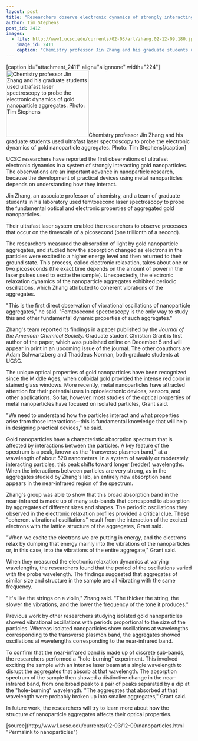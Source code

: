 ```yaml
---
layout: post
title: "Researchers observe electronic dynamics of strongly interacting gold nanoparticles using ultrafast laser spectroscopy"
author: Tim Stephens
post_id: 2412
images:
  - file: http://www1.ucsc.edu/currents/02-03/art/zhang.02-12-09.180.jpg
    image_id: 2411
    caption: "Chemistry professor Jin Zhang and his graduate students used ultrafast laser spectroscopy to probe the electronic dynamics of gold nanoparticle aggregates. Photo: Tim Stephens"
---
```


[caption id="attachment_2411" align="alignnone" width="224"]<a href="http://localhost/mysite/wp-content/uploads/2002/12/zhang.02-12-09.180.jpg"><img class="size-full wp-image-2411" src="http://localhost/mysite/wp-content/uploads/2002/12/zhang.02-12-09.180.jpg" alt="Chemistry professor Jin Zhang and his graduate students used ultrafast laser spectroscopy to probe the electronic dynamics of gold nanoparticle aggregates. Photo: Tim Stephens" width="224" height="181" /></a>Chemistry professor Jin Zhang and his graduate students used ultrafast laser spectroscopy to probe the electronic dynamics of gold nanoparticle aggregates. Photo: Tim Stephens[/caption]
<p>
  UCSC researchers have reported the first observations of ultrafast electronic dynamics in a system of strongly interacting gold nanoparticles. The observations are an important advance in nanoparticle research, because the development of practical devices using metal nanoparticles depends on understanding how they interact.
</p>
<p>
  Jin Zhang, an associate professor of chemistry, and a team of graduate students in his laboratory used femtosecond laser spectroscopy to probe the fundamental optical and electronic properties of aggregated gold nanoparticles.
</p>
<p>
  Their ultrafast laser system enabled the researchers to observe processes that occur on the timescale of a picosecond (one trillionth of a second).<br>
</p>
<p>
  The researchers measured the absorption of light by gold nanoparticle aggregates, and studied how the absorption changed as electrons in the particles were excited to a higher energy level and then returned to their ground state. This process, called electronic relaxation, takes about one or two picoseconds (the exact time depends on the amount of power in the laser pulses used to excite the sample). Unexpectedly, the electronic relaxation dynamics of the nanoparticle aggregates exhibited periodic oscillations, which Zhang attributed to coherent vibrations of the aggregates.<br>
</p>
<p>
  "This is the first direct observation of vibrational oscillations of nanoparticle aggregates," he said. "Femtosecond spectroscopy is the only way to study this and other fundamental dynamic properties of such aggregates."<br>
</p>
<p>
  Zhang's team reported its findings in a paper published by the <i>Journal of the American Chemical Society.</i> Graduate student Christian Grant is first author of the paper, which was published online on December 5 and will appear in print in an upcoming issue of the journal. The other coauthors are Adam Schwartzberg and Thaddeus Norman, both graduate students at UCSC.<br>
</p>
<p>
  The unique optical properties of gold nanoparticles have been recognized since the Middle Ages, when colloidal gold provided the intense red color in stained glass windows. More recently, metal nanoparticles have attracted attention for their potential uses in optoelectronic devices, sensors, and other applications. So far, however, most studies of the optical properties of metal nanoparticles have focused on isolated particles, Grant said.<br>
</p>
<p>
  "We need to understand how the particles interact and what properties arise from those interactions--this is fundamental knowledge that will help in designing practical devices," he said.<br>
</p>
<p>
  Gold nanoparticles have a characteristic absorption spectrum that is affected by interactions between the particles. A key feature of the spectrum is a peak, known as the "transverse plasmon band," at a wavelength of about 520 nanometers. In a system of weakly or moderately interacting particles, this peak shifts toward longer (redder) wavelengths. When the interactions between particles are very strong, as in the aggregates studied by Zhang's lab, an entirely new absorption band appears in the near-infrared region of the spectrum.<br>
</p>
<p>
  Zhang's group was able to show that this broad absorption band in the near-infrared is made up of many sub-bands that correspond to absorption by aggregates of different sizes and shapes. The periodic oscillations they observed in the electronic relaxation profiles provided a critical clue. These "coherent vibrational oscillations" result from the interaction of the excited electrons with the lattice structure of the aggregates, Grant said.<br>
</p>
<p>
  "When we excite the electrons we are putting in energy, and the electrons relax by dumping that energy mainly into the vibrations of the nanoparticles or, in this case, into the vibrations of the entire aggregate," Grant said.<br>
</p>
<p>
  When they measured the electronic relaxation dynamics at varying wavelengths, the researchers found that the period of the oscillations varied with the probe wavelength. The findings suggested that aggregates of similar size and structure in the sample are all vibrating with the same frequency.<br>
</p>
<p>
  "It's like the strings on a violin," Zhang said. "The thicker the string, the slower the vibrations, and the lower the frequency of the tone it produces."<br>
</p>
<p>
  Previous work by other researchers studying isolated gold nanoparticles showed vibrational oscillations with periods proportional to the size of the particles. Whereas isolated nanoparticles show oscillations at wavelengths corresponding to the transverse plasmon band, the aggregates showed oscillations at wavelengths corresponding to the near-infrared band.<br>
</p>
<p>
  To confirm that the near-infrared band is made up of discrete sub-bands, the researchers performed a "hole-burning" experiment. This involved exciting the sample with an intense laser beam at a single wavelength to disrupt the aggregates that absorb at that wavelength. The absorption spectrum of the sample then showed a distinctive change in the near-infrared band, from one broad peak to a pair of peaks separated by a dip at the "hole-burning" wavelength. "The aggregates that absorbed at that wavelength were probably broken up into smaller aggregates," Grant said.<br>
</p>
<p>
  In future work, the researchers will try to learn more about how the structure of nanoparticle aggregates affects their optical properties.
</p>
[source](http://www1.ucsc.edu/currents/02-03/12-09/nanoparticles.html "Permalink to nanoparticles")
